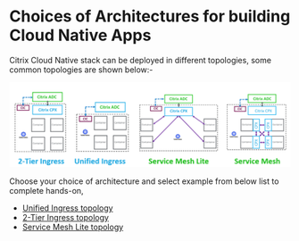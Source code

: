 # Choices of Architectures for building Cloud Native Apps

Citrix Cloud Native stack can be deployed in different topologies, some common topologies are shown below:-

![topology](images/topology.png)

Choose your choice of architecture and select example from below list to complete hands-on,

* [Unified Ingress topology](https://github.com/citrix/cloud-native-getting-started/tree/master/on-prem/Unified-Ingress)
* [2-Tier Ingress topology](https://github.com/citrix/cloud-native-getting-started/tree/master/on-prem/2-Tier-deployment)
* [Service Mesh Lite topology](https://github.com/citrix/cloud-native-getting-started/tree/master/on-prem/ServiceMeshLite)

